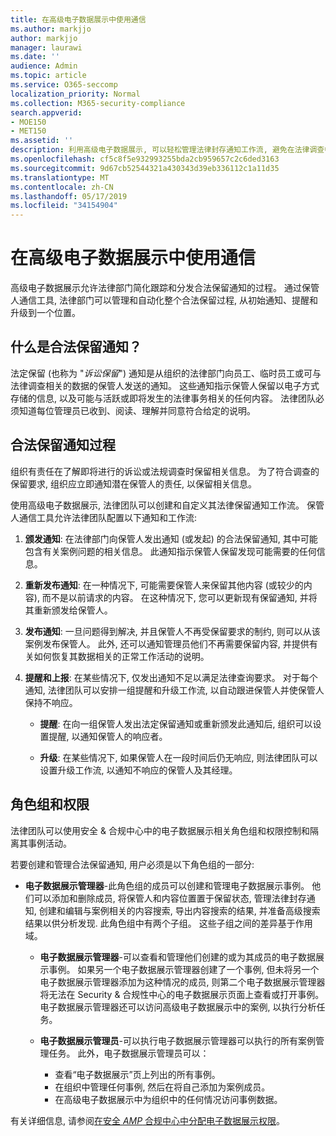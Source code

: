 ```yaml
---
title: 在高级电子数据展示中使用通信
ms.author: markjjo
author: markjjo
manager: laurawi
ms.date: ''
audience: Admin
ms.topic: article
ms.service: O365-seccomp
localization_priority: Normal
ms.collection: M365-security-compliance
search.appverid:
- MOE150
- MET150
ms.assetid: ''
description: 利用高级电子数据展示, 可以轻松管理法律封存通知工作流, 避免在法律调查中通知保管人。
ms.openlocfilehash: cf5c8f5e932993255bda2cb959657c2c6ded3163
ms.sourcegitcommit: 9d67cb52544321a430343d39eb336112c1a11d35
ms.translationtype: MT
ms.contentlocale: zh-CN
ms.lasthandoff: 05/17/2019
ms.locfileid: "34154904"
---
```

# <a name="work-with-communications-in-advanced-ediscovery"></a>在高级电子数据展示中使用通信

高级电子数据展示允许法律部门简化跟踪和分发合法保留通知的过程。 通过保管人通信工具, 法律部门可以管理和自动化整个合法保留过程, 从初始通知、提醒和升级到一个位置。

## <a name="what-is-a-legal-hold-notification"></a>什么是合法保留通知？

法定保留 (也称为 "*诉讼保留*") 通知是从组织的法律部门向员工、临时员工或可与法律调查相关的数据的保管人发送的通知。 这些通知指示保管人保留以电子方式存储的信息, 以及可能与活跃或即将发生的法律事务相关的任何内容。 法律团队必须知道每位管理员已收到、阅读、理解并同意符合给定的说明。

## <a name="the-legal-hold-notification-process"></a>合法保留通知过程

组织有责任在了解即将进行的诉讼或法规调查时保留相关信息。 为了符合调查的保留要求, 组织应立即通知潜在保管人的责任, 以保留相关信息。

使用高级电子数据展示, 法律团队可以创建和自定义其法律保留通知工作流。 保管人通信工具允许法律团队配置以下通知和工作流:

1. **颁发通知**: 在法律部门向保管人发出通知 (或发起) 的合法保留通知, 其中可能包含有关案例问题的相关信息。 此通知指示保管人保留发现可能需要的任何信息。
   
2.  **重新发布通知**: 在一种情况下, 可能需要保管人来保留其他内容 (或较少的内容), 而不是以前请求的内容。 在这种情况下, 您可以更新现有保留通知, 并将其重新颁发给保管人。

3.  **发布通知**: 一旦问题得到解决, 并且保管人不再受保留要求的制约, 则可以从该案例发布保管人。 此外, 还可以通知管理员他们不再需要保留内容, 并提供有关如何恢复其数据相关的正常工作活动的说明。

4. **提醒和上报**: 在某些情况下, 仅发出通知不足以满足法律查询要求。 对于每个通知, 法律团队可以安排一组提醒和升级工作流, 以自动跟进保管人并使保管人保持不响应。

    - **提醒**: 在向一组保管人发出法定保留通知或重新颁发此通知后, 组织可以设置提醒, 以通知保管人的响应者。

    - **升级**: 在某些情况下, 如果保管人在一段时间后仍无响应, 则法律团队可以设置升级工作流, 以通知不响应的保管人及其经理。

## <a name="role-groups-and-permissions"></a>角色组和权限 

法律团队可以使用安全 & 合规中心中的电子数据展示相关角色组和权限控制和隔离其事例活动。 

若要创建和管理合法保留通知, 用户必须是以下角色组的一部分:

- **电子数据展示管理器**-此角色组的成员可以创建和管理电子数据展示事例。 他们可以添加和删除成员, 将保管人和内容位置置于保留状态, 管理法律封存通知, 创建和编辑与案例相关的内容搜索, 导出内容搜索的结果, 并准备高级搜索结果以供分析发现. 此角色组中有两个子组。 这些子组之间的差异基于作用域。

  - **电子数据展示管理器**-可以查看和管理他们创建的或为其成员的电子数据展示事例。 如果另一个电子数据展示管理器创建了一个事例, 但未将另一个电子数据展示管理器添加为这种情况的成员, 则第二个电子数据展示管理器将无法在 Security & 合规性中心的电子数据展示页面上查看或打开事例。 电子数据展示管理器还可以访问高级电子数据展示中的案例, 以执行分析任务。

  - **电子数据展示管理员**-可以执行电子数据展示管理器可以执行的所有案例管理任务。 此外，电子数据展示管理员可以：
    
    - 查看“电子数据展示”页上列出的所有事例。
    - 在组织中管理任何事例, 然后在将自己添加为案例成员。
    - 在高级电子数据展示中为组织中的任何情况访问事例数据。

有关详细信息, 请参阅[在安全 _AMP_ 合规中心中分配电子数据展示权限](../assign-ediscovery-permissions.md)。